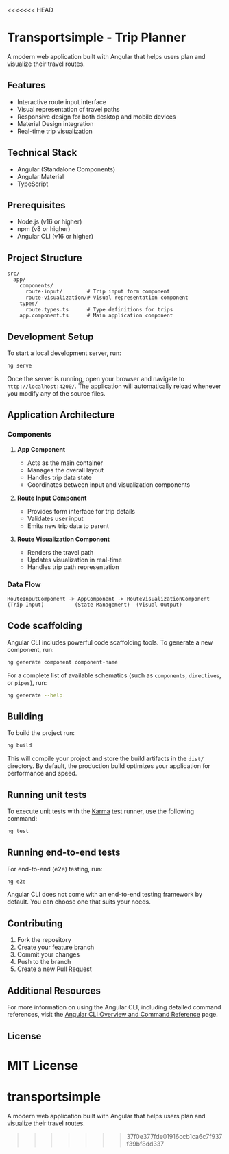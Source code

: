 <<<<<<< HEAD
# Transportsimple - Trip Planner

A modern web application built with Angular that helps users plan and visualize their travel routes.

## Features

- Interactive route input interface
- Visual representation of travel paths
- Responsive design for both desktop and mobile devices
- Material Design integration
- Real-time trip visualization

## Technical Stack

- Angular (Standalone Components)
- Angular Material
- TypeScript

## Prerequisites

- Node.js (v16 or higher)
- npm (v8 or higher)
- Angular CLI (v16 or higher)

## Project Structure

```
src/
  app/
    components/
      route-input/        # Trip input form component
      route-visualization/# Visual representation component
    types/
      route.types.ts      # Type definitions for trips
    app.component.ts      # Main application component
```

## Development Setup

To start a local development server, run:

```bash
ng serve
```

Once the server is running, open your browser and navigate to `http://localhost:4200/`. The application will automatically reload whenever you modify any of the source files.

## Application Architecture

### Components

1. **App Component**
   - Acts as the main container
   - Manages the overall layout
   - Handles trip data state
   - Coordinates between input and visualization components

2. **Route Input Component**
   - Provides form interface for trip details
   - Validates user input
   - Emits new trip data to parent

3. **Route Visualization Component**
   - Renders the travel path
   - Updates visualization in real-time
   - Handles trip path representation

### Data Flow

```
RouteInputComponent -> AppComponent -> RouteVisualizationComponent
(Trip Input)          (State Management)  (Visual Output)
```

## Code scaffolding

Angular CLI includes powerful code scaffolding tools. To generate a new component, run:

```bash
ng generate component component-name
```

For a complete list of available schematics (such as `components`, `directives`, or `pipes`), run:

```bash
ng generate --help
```

## Building

To build the project run:

```bash
ng build
```

This will compile your project and store the build artifacts in the `dist/` directory. By default, the production build optimizes your application for performance and speed.

## Running unit tests

To execute unit tests with the [Karma](https://karma-runner.github.io) test runner, use the following command:

```bash
ng test
```

## Running end-to-end tests

For end-to-end (e2e) testing, run:

```bash
ng e2e
```

Angular CLI does not come with an end-to-end testing framework by default. You can choose one that suits your needs.

## Contributing

1. Fork the repository
2. Create your feature branch
3. Commit your changes
4. Push to the branch
5. Create a new Pull Request

## Additional Resources

For more information on using the Angular CLI, including detailed command references, visit the [Angular CLI Overview and Command Reference](https://angular.dev/tools/cli) page.

## License

MIT License
=======
# transportsimple
A modern web application built with Angular that helps users plan and visualize their travel routes.
>>>>>>> 37f0e377fde01916ccb1ca6c7f937f39bf8dd337
